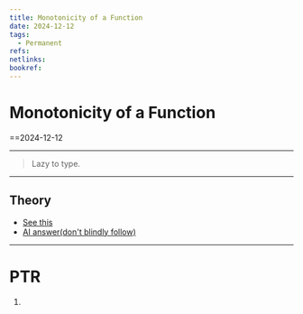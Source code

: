 ```yaml
---
title: Monotonicity of a Function
date: 2024-12-12
tags:
  - Permanent
refs: 
netlinks: 
bookref:
---
```

# Monotonicity of a Function
==2024-12-12

---
> Lazy to type.
---
## Theory
- [See this](https://byjus.com/jee/monotonicity-and-extremum-of-functions/)
- [AI answer(don't blindly follow)](https://www.perplexity.ai/search/formally-state-format-s-theore-EF67t8_FRXOgxWaejEzuZw)

---
# PTR

1. 